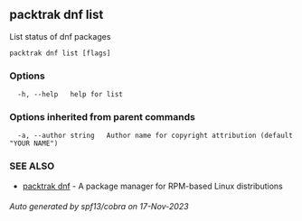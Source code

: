 ## packtrak dnf list

List status of dnf packages

```
packtrak dnf list [flags]
```

### Options

```
  -h, --help   help for list
```

### Options inherited from parent commands

```
  -a, --author string   Author name for copyright attribution (default "YOUR NAME")
```

### SEE ALSO

* [packtrak dnf](packtrak_dnf.md)	 - A package manager for RPM-based Linux distributions

###### Auto generated by spf13/cobra on 17-Nov-2023
